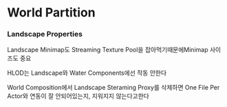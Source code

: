 # World Partition

### Landscape Properties

Landscape Minimap도 Streaming Texture Pool을 잡아먹기때문에Minimap 사이즈도 중요

HLOD는 Landscape와 Water Components에선 작동 안한다


World Composition에서 Landscape Steraming Proxy를 삭제하면 One File Per Actor와 연동이 잘 안되어있는지, 지워지지 않는다고한다
